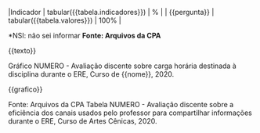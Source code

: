 |Indicador | tabular({{tabela.indicadores}}) | % |
| {{pergunta}} | tabular({{tabela.valores}}) | 100% |

*NSI: não sei informar
**Fonte: Arquivos da CPA**

{{texto}}

Gráfico NUMERO - Avaliação discente sobre carga horária destinada à disciplina durante o ERE, Curso de {{nome}}, 2020.


{{grafico}}

Fonte: Arquivos da CPA
Tabela NUMERO - Avaliação discente sobre a eficiência dos canais usados pelo professor para compartilhar informações durante o ERE, Curso de Artes Cênicas, 2020.

<!--
 
-----
{{texto}}
De acordo com a Tabela {{NUMERO}}, {{tabela.valores[1]}} dos respondentes consideraram **{{tabela.indicadores[1]}}** a carga horária destinada às disciplinas durante a realização do ERE. {{tabela.valores[2]}} consideraram **{{tabela.indicadores[2]}}**, {{tabela.valores[3]}} consideraram **{{tabela.indicadores[3]}}**.

-->